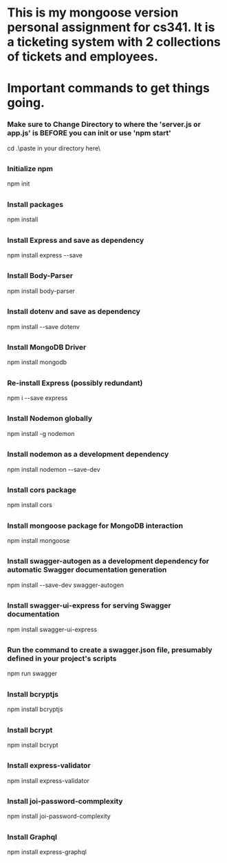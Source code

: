 # This is my mongoose version personal assignment for cs341. It is a ticketing system with 2 collections of tickets and employees.

# Important commands to get things going.

### Make sure to Change Directory to where the 'server.js or app.js' is BEFORE you can init or use 'npm start'

cd .\paste in your directory here\

##

### Initialize npm

npm init

##

### Install packages

npm install

##

### Install Express and save as dependency

npm install express --save

##

### Install Body-Parser

npm install body-parser

##

### Install dotenv and save as dependency

npm install --save dotenv

##

### Install MongoDB Driver

npm install mongodb

##

### Re-install Express (possibly redundant)

npm i --save express

##

### Install Nodemon globally

npm install -g nodemon

##

### Install nodemon as a development dependency

npm install nodemon --save-dev

##

### Install cors package

npm install cors

##

### Install mongoose package for MongoDB interaction

npm install mongoose

##

### Install swagger-autogen as a development dependency for automatic Swagger documentation generation

npm install --save-dev swagger-autogen

##

### Install swagger-ui-express for serving Swagger documentation

npm install swagger-ui-express

##

### Run the command to create a swagger.json file, presumably defined in your project's scripts

npm run swagger

##

### Install bcryptjs

npm install bcryptjs

##

### Install bcrypt

npm install bcrypt

##

### Install express-validator

npm install express-validator

##

### Install joi-password-commplexity

npm install joi-password-complexity

##

### Install Graphql

npm install express-graphql
